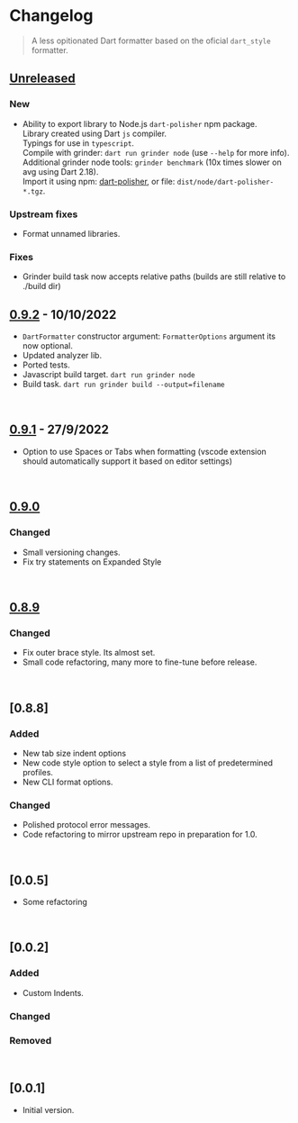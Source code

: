 # Changelog
>A less opitionated Dart formatter based on the oficial `dart_style` formatter.

## [Unreleased]

### New
- Ability to export library to Node.js `dart-polisher` npm package.  
Library created using Dart `js` compiler.  
Typings for use in `typescript`.  
Compile with grinder: `dart run grinder node` (use `--help` for more info).  
Additional grinder node tools: `grinder benchmark` (10x times slower on avg using Dart 2.18).  
Import it using npm: [dart-polisher](https://www.npmjs.com/package/dart-polisher), or file: `dist/node/dart-polisher-*.tgz`.

### Upstream fixes
* Format unnamed libraries.

### Fixes
- Grinder build task now accepts relative paths (builds are still relative to ./build dir)

## [0.9.2] - 10/10/2022
- `DartFormatter` constructor argument: `FormatterOptions` argument its now optional.
- Updated analyzer lib.
- Ported tests.
- Javascript build target. `dart run grinder node`
- Build task. `dart run grinder build --output=filename`

<br>

## [0.9.1] - 27/9/2022
- Option to use Spaces or Tabs when formatting (vscode extension should automatically support it based on editor settings)

<br>

## [0.9.0]
### Changed
- Small versioning changes.
- Fix try statements on Expanded Style

<br>

## [0.8.9]
### Changed
- Fix outer brace style. Its almost set.
- Small code refactoring, many more to fine-tune before release.

<br>

## [0.8.8]
### Added
- New tab size indent options
- New code style option to select a style from a list of predetermined profiles.
- New CLI format options.

### Changed
- Polished protocol error messages.
- Code refactoring to mirror upstream repo in preparation for 1.0.

<br>

## [0.0.5]
- Some refactoring

<br>

## [0.0.2]
### Added
- Custom Indents.
### Changed
### Removed

<br>

## [0.0.1]
- Initial version.


[Unreleased]: https://github.com/xnfo-dart/dart-polisher/compare/v0.9.2...HEAD
[0.9.2]: https://github.com/xnfo-dart/dart-polisher/releases/tag/v0.9.2
[0.9.1]: https://github.com/xnfo-dart/dart-polisher/releases/tag/v0.9.1
[0.9.0]: https://github.com/xnfo-dart/dart-polisher/releases/tag/v0.9.0
[0.8.9]: https://github.com/xnfo-dart/dart-polisher/releases/tag/v0.8.9

